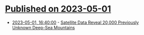 # [Published on 2023-05-01](index.md)

* [2023-05-01, 16:40:00](https://news.slashdot.org/story/23/05/01/1622211/satellite-data-reveal-20000-previously-unknown-deep-sea-mountains?utm_source=rss1.0mainlinkanon&utm_medium=feed) - [Satellite Data Reveal 20,000 Previously Unknown Deep-Sea Mountains](https://news.slashdot.org/story/23/05/01/1622211/satellite-data-reveal-20000-previously-unknown-deep-sea-mountains?utm_source=rss1.0mainlinkanon&utm_medium=feed)
